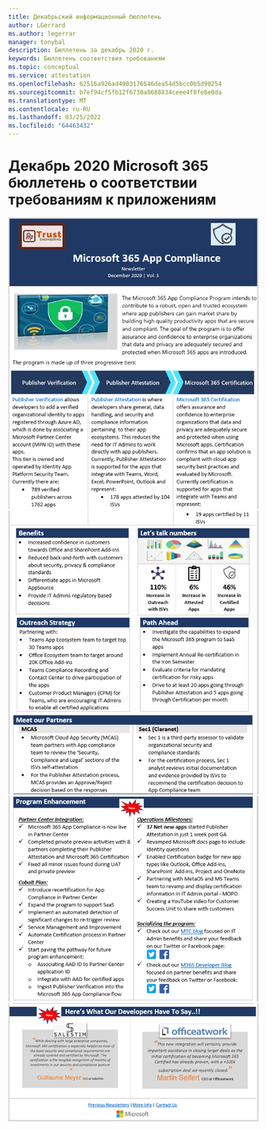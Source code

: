 ```yaml
---
title: Декабрьский информационный бюллетень
author: LGerrard
ms.author: legerrar
manager: tonybal
description: Бюллетень за декабрь 2020 г.
keywords: Бюллетень соответствия требованиям
ms.topic: conceptual
ms.service: attestation
ms.openlocfilehash: 62516a926ad4903176546dea54d5bcc0b5d90254
ms.sourcegitcommit: b7ef94cf5fb12f6730a8688834ceee4f8fe8e0da
ms.translationtype: MT
ms.contentlocale: ru-RU
ms.lasthandoff: 03/25/2022
ms.locfileid: "64463432"
---
```

# <a name="december-2020-microsoft-365-app-compliance-newsletter"></a>Декабрь 2020 Microsoft 365 бюллетень о соответствии требованиям к приложениям

![Alt textAlt](../media/Dec01.PNG)
![ textAlt](../media/Dec02.PNG)
![ textAlt](../media/Dec03.PNG)
![ textAlt textAlt](../media/Dec04.PNG)
